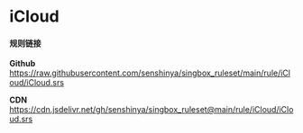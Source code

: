 # iCloud

#### 规则链接

**Github**
https://raw.githubusercontent.com/senshinya/singbox_ruleset/main/rule/iCloud/iCloud.srs

**CDN**
https://cdn.jsdelivr.net/gh/senshinya/singbox_ruleset@main/rule/iCloud/iCloud.srs